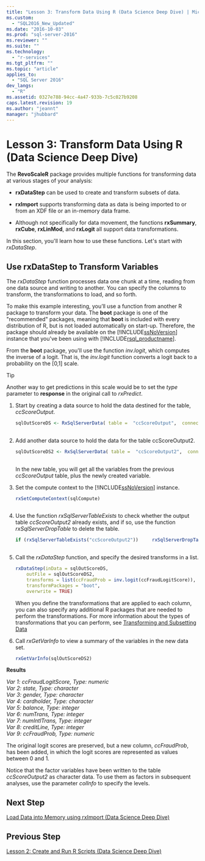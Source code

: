 ```yaml
---
title: "Lesson 3: Transform Data Using R (Data Science Deep Dive) | Microsoft Docs"
ms.custom: 
  - "SQL2016_New_Updated"
ms.date: "2016-10-03"
ms.prod: "sql-server-2016"
ms.reviewer: ""
ms.suite: ""
ms.technology: 
  - "r-services"
ms.tgt_pltfrm: ""
ms.topic: "article"
applies_to: 
  - "SQL Server 2016"
dev_langs: 
  - "R"
ms.assetid: 0327e788-94cc-4a47-933b-7c5c027b9208
caps.latest.revision: 19
ms.author: "jeannt"
manager: "jhubbard"
---
```

# Lesson 3: Transform Data Using R (Data Science Deep Dive)
The **RevoScaleR** package provides multiple functions for transforming data at various stages of your analysis:  
  
-   **rxDataStep** can be used to create and transform subsets of data.  
  
-   **rxImport** supports transforming data as data is being imported to or from an XDF file or an in-memory data frame.  
  
-   Although not specifically for data movement, the functions **rxSummary**, **rxCube**, **rxLinMod**, and **rxLogit** all support data transformations.  
  
In this section, you'll learn how to use these functions. Let's start with  *rxDataStep*.  
  
## Use rxDataStep to Transform Variables  
The *rxDataStep* function processes data one chunk at a time, reading from one data source and writing to another. You can specify the columns to transform, the transformations to load, and so forth.  
  
To make this example interesting, you’ll use a function from another R package to transform your data.  The **boot** package is one of the "recommended" packages, meaning that **boot** is included with every distribution of R, but is not loaded automatically on start-up. Therefore, the package should already be available on the [!INCLUDE[ssNoVersion](../../../advanced-analytics/r-services/includes/ssnoversion-md.md)] instance that you've been using with [!INCLUDE[rsql_productname](../../../advanced-analytics/r-services/includes/rsql-productname-md.md)].  
  
From the **boot** package, you'll use the  function *inv.logit*, which computes the inverse of a logit. That is, the *inv.logit* function converts a logit back to a probability on the [0,1] scale.  
  
> [!TIP]  
> Another way to  get predictions in this scale would be to set the *type* parameter to **response** in the original call to *rxPredict*.  
  
1.  Start by creating a data source to hold the data destined for the table, *ccScoreOutput*.  
  
    ```R  
    sqlOutScoreDS <- RxSqlServerData( table =  "ccScoreOutput",  connectionString = sqlConnString, rowsPerRead = sqlRowsPerRead )  
  
    ```  
  
2.  Add another data source to hold the data for the table ccScoreOutput2.  
  
    ```R  
    sqlOutScoreDS2 <- RxSqlServerData( table =  "ccScoreOutput2",  connectionString = sqlConnString, rowsPerRead = sqlRowsPerRead )  
  
    ```  
  
    In the new table, you will get all the variables from the previous *ccScoreOutput* table, plus the newly created variable.  
  
3.  Set the compute context to the [!INCLUDE[ssNoVersion](../../../advanced-analytics/r-services/includes/ssnoversion-md.md)] instance.  
  
    ```R  
    rxSetComputeContext(sqlCompute)  
  
    ```  
  
4.  Use the function *rxSqlServerTableExists* to check whether the output table *ccScoreOutput2* already exists, and if so, use the function *rxSqlServerDropTable* to delete the table.  
  
    ```R    
    if (rxSqlServerTableExists("ccScoreOutput2"))     rxSqlServerDropTable("ccScoreOutput2")  
  
    ```  
  
5.  Call the *rxDataStep* function, and specify the desired transforms in a list.  
  
    ```R  
    rxDataStep(inData = sqlOutScoreDS,   
        outFile = sqlOutScoreDS2,         
        transforms = list(ccFraudProb = inv.logit(ccFraudLogitScore)),        
        transformPackages = "boot",   
        overwrite = TRUE)    
    ```  
  
    When you define the transformations that are applied to each column, you can also specify any additional R packages that are needed to perform the transformations.  For more information about the types of transformations that you can perform, see  [Transforming and Subsetting Data](https://msdn.microsoft.com/microsoft-r/scaler-user-guide-data-transform)
  
6.  Call *rxGetVarInfo* to view a summary of the variables in the new data set.  
  
    ```R  
    rxGetVarInfo(sqlOutScoreDS2)  
    ```  
  
**Results**  
  
*Var 1: ccFraudLogitScore, Type: numeric*  
*Var 2: state, Type: character*  
*Var 3: gender, Type: character*  
*Var 4: cardholder, Type: character*  
*Var 5: balance, Type: integer*  
*Var 6: numTrans, Type: integer*  
*Var 7: numIntlTrans, Type: integer*  
*Var 8: creditLine, Type: integer*  
*Var 9: ccFraudProb, Type: numeric*  
  
The original logit scores are preserved, but a new column, *ccFraudProb*, has been added, in which the logit scores are represented as values between 0 and 1. 

Notice that the factor variables have been written to the table *ccScoreOutput2* as character data.  To use them as factors in subsequent analyses, use the parameter *colInfo* to specify the levels.  

  
## Next Step  
[Load Data into Memory using rxImport &#40;Data Science Deep Dive&#41;](Load%20Data%20into%20Memory%20using%20rxImport%20\(Data%20Science%20Deep%20Dive\).md)  
  
## Previous Step  
[Lesson 2: Create and Run R Scripts &#40;Data Science Deep Dive&#41;](../../../advanced-analytics/r-services/tutorials/lesson-2-create-and-run-r-scripts-data-science-deep-dive.md)  
  
  
  
